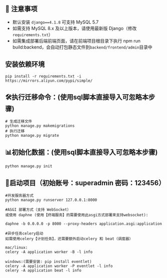 ## 📌 注意事项
- 默认安装 `django==4.1.8` 可支持 MySQL 5.7
- 如需支持 MySQL 8.x 及以上版本，请使用最新版 Django（修改 `requirements.txt`）
- 如需集成部署后端前端页面，请在前端项目根目录下执行 npm run build:backend，会自动打包静态文件到```backend/frontend/admin```目录中

## 安装依赖环境

```
pip install -r requirements.txt -i https://mirrors.aliyun.com/pypi/simple/
```

## 🛠️执行迁移命令：(使用sql脚本直接导入可忽略本步骤)

```
# 生成迁移文件
python manage.py makemigrations
# 执行迁移
python manage.py migrate
```

## 📊初始化数据：(使用sql脚本直接导入可忽略本步骤)

```
python manage.py init
```

## 🚦启动项目（初始账号：superadmin 密码：123456）

```
#开发服务器方式
python manage.py runserver 127.0.0.1:8000

#ASGI 部署方式（支持 WebSocket）
或使用 daphne (使用【终端服务】的需要使用此asgi方式部署来支持websocket):

daphne -b 0.0.0.0 -p 8000 --proxy-headers application.asgi:application

#异步任务celery启动
如需使用celery【计划任务】，还需要额外启动celery 和 beat（调度器）

mac/linux:
celery -A application worker -B -l info

windows:(需要安装: pip install eventlet)
celery -A application worker -P eventlet -l info
celery -A application beat -l info

```